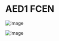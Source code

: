 # AED1 FCEN

![image](https://user-images.githubusercontent.com/42080273/233206529-c350547c-6ad8-475c-8ee0-281112553ed3.png)

![image](https://github.com/RoccaSantiago/AED1-FCEN/assets/42080273/8c70e733-108b-4b79-a909-17fedcf91997)
